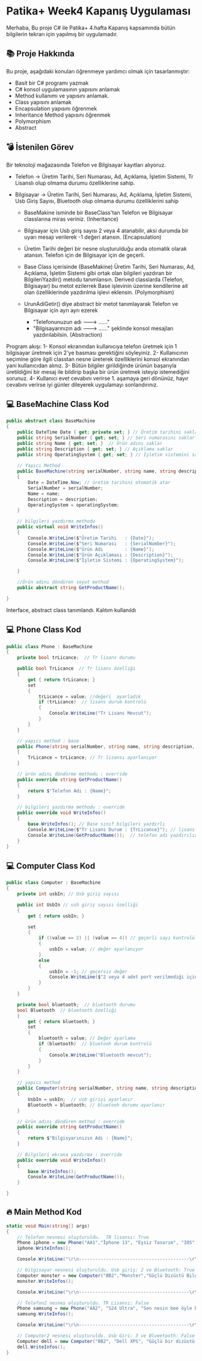 # Patika+ Week4 Kapanış Uygulaması
Merhaba,
Bu proje C# ile Patika+ 4.hafta Kapanış kapsamında bütün bilgilerin tekrarı için yapılmış bir uygulamadır.

## 📚 Proje Hakkında
Bu proje, aşağıdaki konuları öğrenmeye yardımcı olmak için tasarlanmıştır:
- Basit bir C# programı yazmak
- C# konsol uygulamasının yapısını anlamak
- Method kullanımı ve yapısını anlamak.
- Class yapısını anlamak
- Encapsulation yapısını öğrenmek
- Inheritance Method yapısını öğrenmek
- Polymorphism
- Abstract

## 💣 İstenilen Görev
Bir teknoloji mağazasında Telefon ve Bilgisayar kayıtları alıyoruz.

- Telefon -> Üretim Tarihi, Seri Numarası, Ad, Açıklama, İşletim Sistemi, Tr Lisanslı olup olmama durumu özelliklerine sahip.
- Bilgisayar -> Üretim Tarihi, Seri Numarası, Ad, Açıklama, İşletim Sistemi, Usb Giriş Sayısı, Bluetooth olup olmama durumu özelliklerini sahip

    - BaseMakine isminde bir BaseClass'tan Telefon ve Bilgisayar classlarına miras veriniz. (Inheritance)
    - Bilgisayar için Usb giriş sayısı 2 veya 4 atanabilir, aksi durumda bir uyarı mesajı verilerek -1 değeri atansın. (Encapsulation)
    - Üretim Tarihi değeri bir nesne oluşturulduğu anda otomatik olarak atansın. Telefon için de Bilgisayar için de geçerli.
    - Base Class içerisinde (BaseMakine) Üretim Tarihi, Seri Numarası, Ad, Açıklama, İşletim Sistemi gibi ortak olan bilgileri yazdıran bir BilgileriYazdir() metodu tanımlansın. Derived classlarda (Telefon, Bilgisayar) bu metot ezilerrek Base işlevinin üzerine kendilerine ait olan özelliklerinde yazdırılma işlevi eklensin.   (Polymorphism)

    - UrunAdiGetir() diye abstract bir metot tanımlayarak Telefon ve Bilgisayar için ayrı ayrı ezerek
        - "Telefonunuzun adı ---> ......"
        - "Bilgisayarınızın adı ---> ......"
        şeklinde konsol mesajları yazdırılabilsin.  (Abstraction)

Program akışı:
1- Konsol ekranından kullanıcıya telefon üretmek için 1 bilgisayar üretmek için 2'ye basması gerektiğini söyleyiniz.
2- Kullanıcının seçimine göre ilgili classtan nesne üreterek özelliklerini konsol ekranından yani kullanıcıdan alınız.
3- Bütün bilgiler girildiğinde ürünün başarıyla üretildiğini bir mesaj ile bildirip başka bir ürün üretmek isteyip istemediğini sorunuz.
4- Kullanıcı evet cevabını verirse 1. aşamaya geri dönünüz, hayır cevabını verirse iyi günler dileyerek uygulamayı sonlandırınız.


## 💻 BaseMachine Class Kod
```csharp
public abstract class BaseMachine
{
    public DateTime Date { get; private set; } // Üretim tarihini saklar
    public string SerialNumber { get; set; } // Seri numarasını saklar
    public string Name { get; set; }  // Ürün adını saklar
    public string Description { get; set; } // Açıklama saklar
    public string OperatingSystem { get; set; } // İşletim sistemini saklar
      
    // Yapıcı Method
    public BaseMachine(string serialNumber, string name, string description, string operatingSystem)
    {
        Date = DateTime.Now; // üretim tarihini otomatik atar
        SerialNumber = serialNumber;
        Name = name;
        Description = description;
        OperatingSystem = operatingSystem;
    }

    // bilgileri yazdırma methodu
    public virtual void WriteInfos()
    {
        Console.WriteLine($"Üretim Tarihi   : {Date}");
        Console.WriteLine($"Seri Numarası   : {SerialNumber}");
        Console.WriteLine($"Ürün Adı        : {Name}");
        Console.WriteLine($"Ürün Açıklaması : {Description}");
        Console.WriteLine($"İşletim Sistemi : {OperatingSystem}");

    }

    //Ürün adını döndüren soyut method
    public abstract string GetProductName();

}
```
Interface, abstract class tanımlandı. Kalıtım kullanıldı

## 💻 Phone Class Kod
```csharp
public class Phone : BaseMachine
{
    private bool trLicance;  // Tr lisans durumu

    public bool TrLicance  // Tr lisans özelliği
    {
        get { return trLicance; }
        set
        {
            trLicance = value; //değeri  ayarladık
            if (trLicance)  // lisans durum kontrolü
            {
                Console.WriteLine("Tr Lisans Mevcut");
            }
        }
    }

    // yapıcı method : base 
    public Phone(string serialNumber, string name, string description, string operatingSystem, bool trLicance) : base(serialNumber, name, description, operatingSystem)
    {
        TrLicance = trLicance; // Tr lisansı ayarlanıyor
    }

    // ürün adını döndürme methodu : override
    public override string GetProductName()
    {
        return $"Telefon Adı : {Name}";
    }

    // bilgileri yazdırma methodu : override
    public override void WriteInfos()
    {
        base.WriteInfos(); // Base sınıf bilgileri yazdırlı
        Console.WriteLine($"Tr Lisans Durum : {TrLicance}"); // lisans durumu yazdırılır
        Console.WriteLine(GetProductName());  // telefon adı yazdırılır
    }
}
```

## 💻 Computer Class Kod
```csharp
public class Computer : BaseMachine
{
    private int usbIn; // Usb giriş sayısı

    public int UsbIn // usb giriş sayısı özelliği
    {
        get { return usbIn; }

        set
        {
            if ((value == 2) || (value == 4)) // geçerli sayı kontrolü
            {
                usbIn = value; // değer ayarlanıyor
            }
            else
            {
                usbIn = -1; // geçersiz değer
                Console.WriteLine($"2 veya 4 adet port verilmediği için {usbIn} değeri oldu");  // hata mesajı
            }
        }
    }

    private bool bluetooth;  // bluetooth durumu
    bool Bluetooth  // bluetooth özelliği
    {
        get { return bluetooth; }
        set
        {
            bluetooth = value; // Değer ayarlama
            if (bluetooth)  // bluetooh durum kontrolü
            {
                Console.WriteLine("Bluetooth mevcut");
            }
        }
    }

    // yapıcı method
    public Computer(string serialNumber, string name, string description, string operatingSystem, int usbIn, bool bluetooth) : base(serialNumber, name, description, operatingSystem)
    {
        UsbIn = usbIn;  // usb girişi ayarlanır
        Bluetooth = bluetooth; // bluetooh durumu ayarlanır
    }

    // ürün adını döndüren method : override
    public override string GetProductName()
    {
        return $"Bilgisyarınızın Adı : {Name}";
    }

    // Bilgileri ekrana yazdırma : override
    public override void WriteInfos()
    {
        base.WriteInfos();
        Console.WriteLine(GetProductName());
    }

}
```

## 🔥 Main Method Kod
```csharp
static void Main(string[] args)
{
    // Telefon nesnesi oluşturuldu.  TR lisansı: True 
    Phone iphone = new Phone("AA1","İphone 13", "Eşsiz Tasarım", "IOS",true);
    iphone.WriteInfos();

    Console.WriteLine("\r\n-----------------------------------------\r\n");

    // bilgisayar nesnesi oluşturuldu. Usb giriş: 2 ve Bluetooth: True
    Computer monster = new Computer("BB2","Monster","Güçlü Dizüstü Bilgisayar","Windows",2,true);
    monster.WriteInfos();

    Console.WriteLine("\r\n-----------------------------------------\r\n");

    // Telefon2 nesnes oluşturuldu. TR Lisansı: False
    Phone samsung = new Phone("AA2", "S24 Ultra", "Sen nesin bee öyle bişey", "Android", false);
    samsung.WriteInfos();

    Console.WriteLine("\r\n-----------------------------------------\r\n");

    // Computer2 nesnesi oluşturuldu. Usb Giri: 3 ve Blueetooth: False
    Computer dell = new Computer("BB2", "Dell XPS", "Güçlü bir dizüstü bilgisayar.", "Windows 10", 3, false);
    dell.WriteInfos();
}
```
